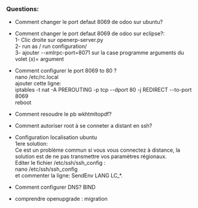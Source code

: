 ### Questions:    
- Comment changer le port defaut 8069 de odoo sur ubuntu?
- Comment changer le port defaut 8069 de odoo sur eclipse?:   
1- Clic droite sur openerp-server.py    
2- run as / run configuration/    
3- ajouter --xmlrpc-port=8071 sur la case programme arguments du volet (x)= argument    


- Comment configurer le port 8069 to 80 ?   
nano /etc/rc.local    
ajouter cette ligne:    
iptables -t nat -A PREROUTING -p tcp --dport 80 -j REDIRECT --to-port 8069    
reboot    

- Comment resoudre le pb wkhtmltopdf?
- Comment autoriser root à se conneter a distant en ssh?
- Configuration localisation ubuntu  
1ere solution:   
Ce est un problème commun si vous vous connectez à distance, la solution est de ne pas transmettre vos paramètres régionaux.  
Editer le fichier /etc/ssh/ssh_config :    
nano /etc/ssh/ssh_config   
et commenter la ligne: SendEnv LANG LC_*.  
- Comment configurer DNS? BIND
- comprendre openupgrade : migration


